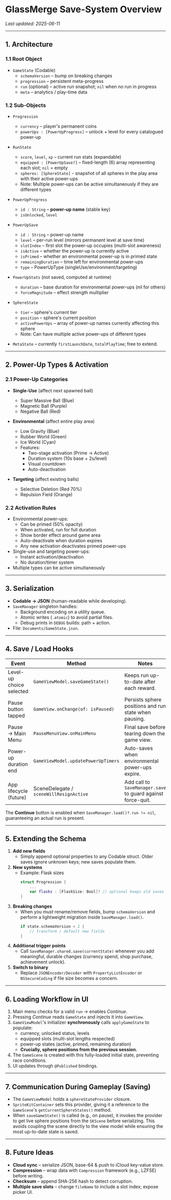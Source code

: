 # GlassMerge Save-System Overview

_Last updated: 2025-06-11_

---

## 1. Architecture

### 1.1 Root Object
* `GameState` (Codable)
  * `schemaVersion` – bump on breaking changes
  * `progression` – persistent meta-progress
  * `run` (optional) – active run snapshot; `nil` when no run in progress
  * `meta` – analytics / play-time data

### 1.2 Sub-Objects
* `Progression`
  * `currency` – player's permanent coins
  * `powerUps : [PowerUpProgress]` – unlock + level for every catalogued power-up

* `RunState`
  * `score`, `level`, `xp` – current run stats (expandable)
  * `equipped : [PowerUpSave?]` – fixed-length (6) array representing each slot; `nil` = empty
  * `spheres: [SphereState]` - snapshot of all spheres in the play area with their active power-ups
  * Note: Multiple power-ups can be active simultaneously if they are different types

* `PowerUpProgress`
  * `id : String` – **power-up name** (stable key)
  * `isUnlocked`, `level`

* `PowerUpSave`
  * `id : String` – power-up name
  * `level` – per-run level (mirrors permanent level at save time)
  * `slotIndex` – first slot the power-up occupies (multi-slot awareness)
  * `isActive` – whether the power-up is currently active
  * `isPrimed` – whether an environmental power-up is in primed state
  * `remainingDuration` – time left for environmental power-ups
  * `type` – PowerUpType (singleUse/environment/targeting)

* `PowerUpStats` (not saved, computed at runtime)
  * `duration` – base duration for environmental power-ups (nil for others)
  * `forceMagnitude` – effect strength multiplier

* `SphereState`
  * `tier` – sphere's current tier
  * `position` – sphere's current position
  * `activePowerUps` – array of power-up names currently affecting this sphere
  * Note: Can have multiple active power-ups of different types

* `MetaState` – currently `firstLaunchDate`, `totalPlayTime`; free to extend.

---

## 2. Power-Up Types & Activation

### 2.1 Power-Up Categories
* **Single-Use** (affect next spawned ball)
  - Super Massive Ball (Blue)
  - Magnetic Ball (Purple)
  - Negative Ball (Red)

* **Environmental** (affect entire play area)
  - Low Gravity (Blue)
  - Rubber World (Green)
  - Ice World (Cyan)
  - Features:
    * Two-stage activation (Prime → Active)
    * Duration system (10s base + 2s/level)
    * Visual countdown
    * Auto-deactivation

* **Targeting** (affect existing balls)
  - Selective Deletion (Red 70%)
  - Repulsion Field (Orange)

### 2.2 Activation Rules
* Environmental power-ups:
  - Can be primed (50% opacity)
  - When activated, run for full duration
  - Show border effect around game area
  - Auto-deactivate when duration expires
  - Any new activation deactivates primed power-ups
* Single-use and targeting power-ups:
  - Instant activation/deactivation
  - No duration/timer system
* Multiple types can be active simultaneously

---

## 3. Serialization
* **Codable → JSON** (human-readable while developing).
* `SaveManager` singleton handles:
  * Background encoding on a utility queue.
  * Atomic writes (`.atomic`) to avoid partial files.
  * Debug prints in `DEBUG` builds: path + action.
* File: `Documents/GameState.json`.

---

## 4. Save / Load Hooks
| Event | Method | Notes |
|-------|--------|-------|
| Level-up choice selected | `GameViewModel.saveGameState()` | Keeps run up-to-date after each reward. |
| Pause button tapped | `GameView.onChange(of: isPaused)` | Persists sphere positions and run state when pausing. |
| Pause → Main Menu | `PauseMenuView.onMainMenu` | Final save before tearing down the game view. |
| Power-up duration end | `GameViewModel.updatePowerUpTimers` | Auto-saves when environmental power-ups expire. |
| App lifecycle (future) | SceneDelegate / `sceneWillResignActive` | Add call to `SaveManager.save` to guard against force-quit. |

The **Continue** button is enabled when `SaveManager.load()?.run != nil`, guaranteeing an actual run is present.

---

## 5. Extending the Schema

1. **Add new fields**
   * Simply append optional properties to any Codable struct. Older saves ignore unknown keys; new saves populate them.
2. **New systems**
   * Example: Flask sizes
     ```swift
     struct Progression {
         ...
         var flasks : [FlaskSize: Bool]? // optional keeps old saves valid
     }
     ```
3. **Breaking changes**
   * When you _must_ rename/remove fields, bump `schemaVersion` and perform a lightweight migration inside `SaveManager.load()`.
     ```swift
     if state.schemaVersion < 2 {
         // transform / default new fields
     }
     ```
4. **Additional trigger points**
   * Call `SaveManager.shared.save(currentState)` whenever you add meaningful, durable changes (currency spend, shop purchase, achievement unlock).
5. **Switch to binary**
   * Replace `JSONEncoder/Decoder` with `PropertyListEncoder` or `NSSecureCoding` if file size becomes a concern.

---

## 6. Loading Workflow in UI
1. Main menu checks for a valid `run` → enables _Continue_.
2. Pressing _Continue_ reads `GameState` and injects it into `GameView`.
3. `GameViewModel`'s initializer **synchronously** calls `applyGameState` to populate:
   * currency, unlocked status, levels
   * equipped slots (multi-slot lengths respected)
   * power-up states (active, primed, remaining duration)
   * **Crucially, sphere positions from the previous session.**
4. The `GameScene` is created with this fully-loaded initial state, preventing race conditions.
5. UI updates through `@Published` bindings.

---

## 7. Communication During Gameplay (Saving)
* The `GameViewModel` holds a `sphereStateProvider` closure.
* `SpriteKitContainer` sets this provider, giving it a reference to the `GameScene`'s `getCurrentSphereStates()` method.
* When `saveGameState()` is called (e.g., on pause), it invokes the provider to get live sphere positions from the `SKScene` before serializing. This avoids coupling the scene directly to the view model while ensuring the most up-to-date state is saved.

---

## 8. Future Ideas
* **Cloud sync** – serialize JSON, base-64 & push to iCloud key-value store.
* **Compression** – wrap data with `Compression` framework (e.g., LZFSE) before writing.
* **Checksum** – append SHA-256 hash to detect corruption.
* **Multiple save slots** – change `fileName` to include a slot index; expose picker UI. 
